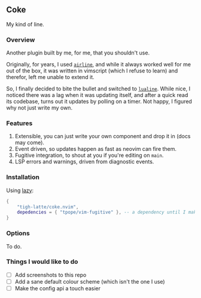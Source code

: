 ## Coke

My kind of line.

### Overview

Another plugin built by me, for me, that you shouldn't use.

Originally, for years, I used [`airline`](https://github.com/vim-airline/vim-airline), and while it always worked well for me out of the box, it was written in vimscript (which I refuse to learn) and therefor, left me unable to extend it.

So, I finally decided to bite the bullet and switched to [`lualine`](https://github.com/nvim-lualine/lualine.nvim). While nice, I noticed there was a lag when it was updating itself, and after a quick read its codebase, turns out it updates by polling on a timer. Not happy, I figured why not just write my own.

### Features

1. Extensible, you can just write your own component and drop it in (docs may come).
1. Event driven, so updates happen as fast as neovim can fire them.
1. Fugitive integration, to shout at you if you're editing on `main`.
1. LSP errors and warnings, driven from diagnostic events.

### Installation

Using [lazy](https://github.com/folke/lazy.nvim.git):

```lua
{
    "tigh-latte/coke.nvim",
    depedencies = { "tpope/vim-fugitive" }, -- a dependency until I make it optional.
}
```

### Options

To do.

### Things I would like to do

- [ ] Add screenshots to this repo
- [ ] Add a sane default colour scheme (which isn't the one I use)
- [ ] Make the config api a touch easier
